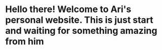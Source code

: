 <h1> Hello there! Welcome to Ari's personal website. This is just start and waiting for something amazing from him </h1>
